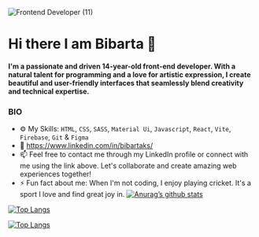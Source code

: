 ![Frontend Developer (11)](https://github.com/bibartaks/bibartaks/assets/106395132/b940ebf7-6a02-4aad-ba90-b1b0aad35c00)

# Hi there I am Bibarta 👋

#### I'm a passionate and driven 14-year-old front-end developer. With a natural talent for programming and a love for artistic expression, I create beautiful and user-friendly interfaces that seamlessly blend creativity and technical expertise.

### BIO
- ⚙️ My Skills: `HTML`, `CSS`, `SASS`, `Material Ui`, `Javascript`, `React`, `Vite`, `Firebase`, `Git` & `Figma`
- 🔗 https://www.linkedin.com/in/bibartaks/
- 📫 Feel free to contact me through my LinkedIn profile or connect with me using the link above. Let's collaborate and create amazing web experiences together!
- ⚡️ Fun fact about me: When I'm not coding, I enjoy playing cricket. It's a sport I love and find great joy in.
[![Anurag’s github stats](https://github-readme-stats.vercel.app/api?username=bibartaks)](https://github.com/yushi1007)

[![Top Langs](https://github-readme-stats.vercel.app/api/top-langs/?username=bibartaks)](https://github.com/anuraghazra/github-readme-stats)

[![Top Langs](https://github-readme-stats.vercel.app/api/top-langs/?username=bibartaks&layout=compact)](https://github.com/yushi1007)
